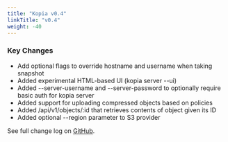 ```yaml
---
title: "Kopia v0.4"
linkTitle: "v0.4"
weight: -40
---
```


### Key Changes

* Add optional flags to override hostname and username when taking snapshot
* Added experimental HTML-based UI (kopia server --ui)
* Added --server-username and --server-password to optionally require basic auth for kopia server
* Added support for uploading compressed objects based on policies
* Added /api/v1/objects/:id that retrieves contents of object given its ID
* Added optional --region parameter to S3 provider

See full change log on [GitHub](https://github.com/kopia/kopia/releases/tag/v0.4.0).
